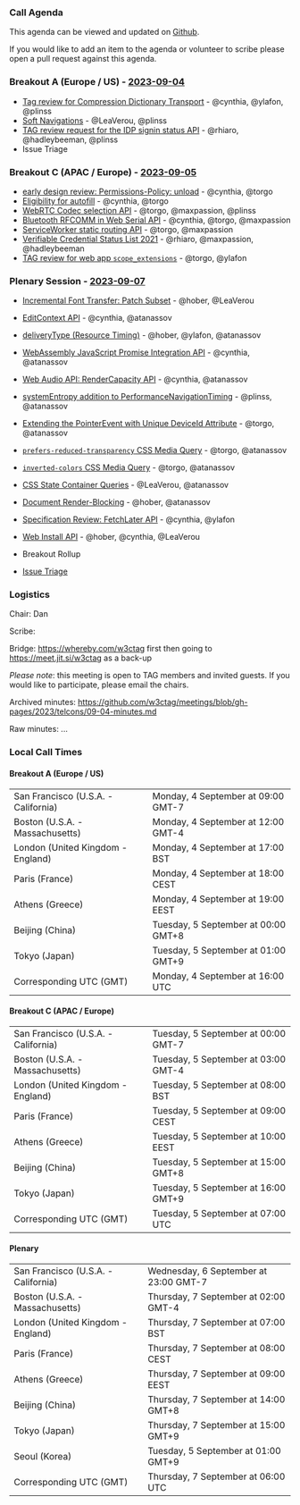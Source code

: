 ### Call Agenda

This agenda can be viewed and updated on [Github](https://github.com/w3ctag/meetings/blob/gh-pages/2023/telcons/09-04-agenda.md).

If you would like to add an item to the agenda or volunteer to scribe please open a pull request against this agenda.

### Breakout A (Europe / US) - [2023-09-04](https://www.timeanddate.com/worldclock/converter.html?iso=20230904T160000&p1=224&p2=43&p3=136&p4=195&p5=26&p6=33&p7=248&p8=235)

* [Tag review for Compression Dictionary Transport](https://github.com/w3ctag/design-reviews/issues/877) - @cynthia, @ylafon, @plinss
* [Soft Navigations](https://github.com/w3ctag/design-reviews/issues/879) - @LeaVerou, @plinss
* [TAG review request for the IDP signin status API](https://github.com/w3ctag/design-reviews/issues/884) - @rhiaro, @hadleybeeman, @plinss
* Issue Triage

### Breakout C (APAC / Europe) - [2023-09-05](https://www.timeanddate.com/worldclock/converter.html?iso=20230905T070000&p1=224&p2=43&p3=136&p4=195&p5=26&p6=33&p7=248&p8=235)

* [early design review: Permissions-Policy: unload](https://github.com/w3ctag/design-reviews/issues/738) - @cynthia, @torgo
* [Eligibility for autofill](https://github.com/w3ctag/design-reviews/issues/831) - @cynthia, @torgo
* [WebRTC Codec selection API](https://github.com/w3ctag/design-reviews/issues/836) - @torgo, @maxpassion, @plinss
* [Bluetooth RFCOMM in Web Serial API](https://github.com/w3ctag/design-reviews/issues/854) - @cynthia, @torgo, @maxpassion
* [ServiceWorker static routing API](https://github.com/w3ctag/design-reviews/issues/863) - @torgo, @maxpassion
* [Verifiable Credential Status List 2021](https://github.com/w3ctag/design-reviews/issues/874) - @rhiaro, @maxpassion, @hadleybeeman
* [TAG review for web app `scope_extensions`](https://github.com/w3ctag/design-reviews/issues/875) - @torgo, @ylafon


### Plenary Session - [2023-09-07](https://www.timeanddate.com/worldclock/converter.html?iso=20230907T060000&p1=224&p2=43&p3=136&p4=195&p5=26&p6=33&p7=248&p8=235)
* [Incremental Font Transfer: Patch Subset](https://github.com/w3ctag/design-reviews/issues/849) - @hober, @LeaVerou
* [EditContext API](https://github.com/w3ctag/design-reviews/issues/416) - @cynthia, @atanassov
* [deliveryType (Resource Timing)](https://github.com/w3ctag/design-reviews/issues/858) - @hober, @ylafon, @atanassov
* [WebAssembly JavaScript Promise Integration API](https://github.com/w3ctag/design-reviews/issues/809) - @cynthia, @atanassov
* [Web Audio API: RenderCapacity API](https://github.com/w3ctag/design-reviews/issues/843) - @cynthia, @atanassov
* [systemEntropy addition to PerformanceNavigationTiming](https://github.com/w3ctag/design-reviews/issues/878) - @plinss, @atanassov
* [Extending the PointerEvent with Unique DeviceId Attribute](https://github.com/w3ctag/design-reviews/issues/880) - @torgo, @atanassov
* [`prefers-reduced-transparency` CSS Media Query](https://github.com/w3ctag/design-reviews/issues/881) - @torgo, @atanassov
* [`inverted-colors` CSS Media Query](https://github.com/w3ctag/design-reviews/issues/883) - @torgo, @atanassov
* [CSS State Container Queries](https://github.com/w3ctag/design-reviews/issues/885) - @LeaVerou, @atanassov
* [Document Render-Blocking](https://github.com/w3ctag/design-reviews/issues/886) - @hober, @atanassov
* [Specification Review: FetchLater API](https://github.com/w3ctag/design-reviews/issues/887) - @cynthia, @ylafon
* [Web Install API](https://github.com/w3ctag/design-reviews/issues/888) - @hober, @cynthia, @LeaVerou

* Breakout Rollup
* [Issue Triage](https://github.com/w3ctag/design-reviews/issues?q=is%3Aissue+is%3Aopen+label%3A%22Progress%3A+untriaged%22)

### Logistics

Chair: Dan

Scribe:

Bridge: https://whereby.com/w3ctag first then going to https://meet.jit.si/w3ctag as a back-up

*Please note*: this meeting is open to TAG members and invited guests. If you would like to participate, please email the chairs.

Archived minutes: https://github.com/w3ctag/meetings/blob/gh-pages/2023/telcons/09-04-minutes.md

Raw minutes: ...


### Local Call Times

#### Breakout A (Europe / US)

<table>
<tr><td> San Francisco (U.S.A. - California) <td> Monday, 4 September at 09:00 GMT-7</td></tr>
<tr><td> Boston (U.S.A. - Massachusetts) <td> Monday, 4 September at 12:00 GMT-4</td></tr>
<tr><td> London (United Kingdom - England) <td> Monday, 4 September at 17:00 BST</td></tr>
<tr><td> Paris (France) <td> Monday, 4 September at 18:00 CEST</td></tr>
<tr><td> Athens (Greece) <td> Monday, 4 September at 19:00 EEST</td></tr>
<tr><td> Beijing (China) <td> Tuesday, 5 September at 00:00 GMT+8</td></tr>
<tr><td> Tokyo (Japan) <td> Tuesday, 5 September at 01:00 GMT+9</td></tr>
<tr><td> Corresponding UTC (GMT) <td> Monday, 4 September at 16:00 UTC</td></tr>
</table>

#### Breakout C (APAC / Europe)

<table>
<tr><td> San Francisco (U.S.A. - California) <td> Tuesday, 5 September at 00:00 GMT-7</td></tr>
<tr><td> Boston (U.S.A. - Massachusetts) <td> Tuesday, 5 September at 03:00 GMT-4</td></tr>
<tr><td> London (United Kingdom - England) <td> Tuesday, 5 September at 08:00 BST</td></tr>
<tr><td> Paris (France) <td> Tuesday, 5 September at 09:00 CEST</td></tr>
<tr><td> Athens (Greece) <td> Tuesday, 5 September at 10:00 EEST</td></tr>
<tr><td> Beijing (China) <td> Tuesday, 5 September at 15:00 GMT+8</td></tr>
<tr><td> Tokyo (Japan) <td> Tuesday, 5 September at 16:00 GMT+9</td></tr>
<tr><td> Corresponding UTC (GMT) <td> Tuesday, 5 September at 07:00 UTC</td></tr>
</table>

#### Plenary

<table>
<tr><td> San Francisco (U.S.A. - California) <td> Wednesday, 6 September at 23:00 GMT-7</td></tr>
<tr><td> Boston (U.S.A. - Massachusetts) <td> Thursday, 7 September at 02:00 GMT-4</td></tr>
<tr><td> London (United Kingdom - England) <td> Thursday, 7 September at 07:00 BST</td></tr>
<tr><td> Paris (France) <td> Thursday, 7 September at 08:00 CEST</td></tr>
<tr><td> Athens (Greece) <td> Thursday, 7 September at 09:00 EEST</td></tr>
<tr><td> Beijing (China) <td> Thursday, 7 September at 14:00 GMT+8</td></tr>
<tr><td> Tokyo (Japan) <td> Thursday, 7 September at 15:00 GMT+9</td></tr>
<tr><td> Seoul (Korea) <td> Tuesday, 5 September at 01:00 GMT+9</td></tr>
<tr><td> Corresponding UTC (GMT) <td> Thursday, 7 September at 06:00 UTC</td></tr>
</table>
